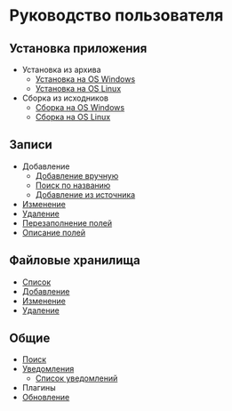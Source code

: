 # Руководство пользователя

## Установка приложения

- Установка из архива
    - [Установка на OS Windows](/ru/user/install/dist/windows.md "Установка из архива на OS Windows")
    - [Установка на OS Linux](/ru/user/install/dist/nix.md "Установка из архива на OS Linux")
- Сборка из исходников
    - [Сборка на OS Windows](/ru/user/install/source/windows.md "Сборка из исходников на OS Windows")
    - [Сборка на OS Linux](/ru/user/install/source/nix.md "Сборка из исходников на OS Linux")

## Записи

- Добавление
    - [Добавление вручную](/ru/user/item/add/manually.md "Добавление записи вручную")
    - [Поиск по названию](/ru/user/item/add/search.md "Поиск источника заполнения записи")
    - [Добавление из источника](/ru/user/item/add/fill.md "Заполнение полей записи из источника")
- [Изменение](/ru/user/item/change.md "Изменение записи")
- [Удаление](/ru/user/item/delete.md "Удаление записи")
- [Перезаполнение полей](/ru/user/item/refill.md "Перезаполнение полей записи")
- [Описание полей](/ru/user/item/fields.md "Описание полей записи")

## Файловые хранилища

- [Список](/ru/user/storage/list.md "Список файловых хранилищ")
- [Добавление](/ru/user/storage/add.md "Добавление хранилища")
- [Изменение](/ru/user/storage/change.md "Изменение хранилища")
- [Удаление](/ru/user/storage/delete.md "Удаление файлового хранилища")

## Общие

- [Поиск](/ru/user/general/search.md "Поиск в базе данных")
- [Уведомления](/ru/user/general/notice.md)
    - [Список уведомлений](/ru/user/general/notice_list.md)
- Плагины
- [Обновление](/ru/user/general/update.md "Обновление приложения")